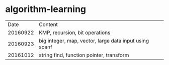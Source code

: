 # algorithm-learning
<table>
    <tr>
        <td>Date</td>
        <td>Content</td>
    </tr>
    <tr>
        <td>20160922</td>
        <td>KMP, recursion, bit operations</td>
    </tr>
    <tr>
        <td>20160923</td>
        <td>big integer, map, vector, large data input using scanf</td>
    </tr>
    <tr>
        <td>20161012</td>
        <td>string find, function pointer, transform</td>
    </tr>
</table>
